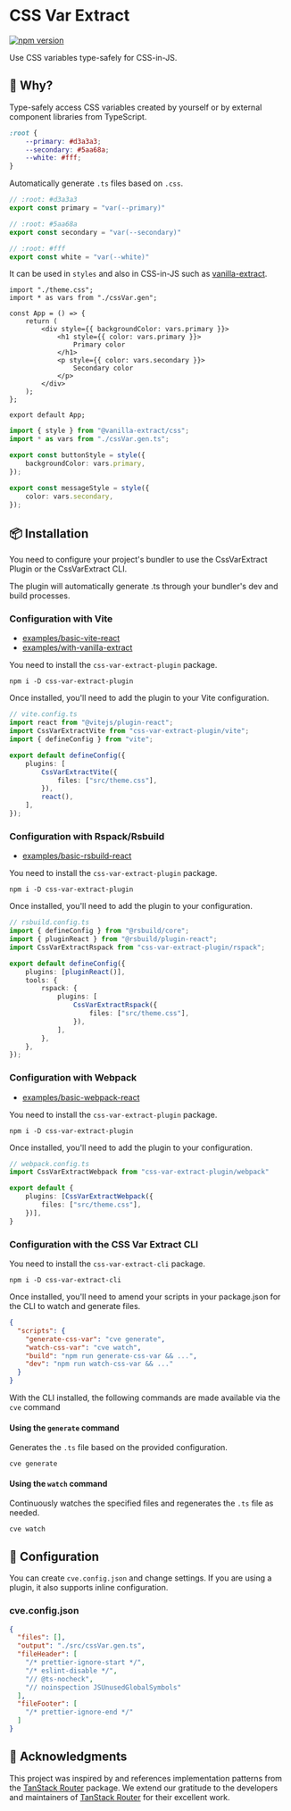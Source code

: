 # CSS Var Extract

[![npm version](https://badge.fury.io/js/css-var-extract-cli.svg)](https://badge.fury.io/js/css-var-extract-cli)

Use CSS variables type-safely for CSS-in-JS.

## 🤔 Why?

Type-safely access CSS variables created by yourself or by external component libraries from TypeScript.

```css
:root {
    --primary: #d3a3a3;
    --secondary: #5aa68a;
    --white: #fff;
}
```

Automatically generate `.ts` files based on `.css`.

```ts
// :root: #d3a3a3
export const primary = "var(--primary)"

// :root: #5aa68a
export const secondary = "var(--secondary)"

// :root: #fff
export const white = "var(--white)"
```

It can be used in `styles` and also in CSS-in-JS such as [vanilla-extract](https://vanilla-extract.style).

```tsx
import "./theme.css";
import * as vars from "./cssVar.gen";

const App = () => {
    return (
        <div style={{ backgroundColor: vars.primary }}>
            <h1 style={{ color: vars.primary }}>
                Primary color
            </h1>
            <p style={{ color: vars.secondary }}>
                Secondary color
            </p>
        </div>
    );
};

export default App;
```

```ts
import { style } from "@vanilla-extract/css";
import * as vars from "./cssVar.gen.ts";

export const buttonStyle = style({
    backgroundColor: vars.primary,
});

export const messageStyle = style({
    color: vars.secondary,
});
```

## 📦 Installation

You need to configure your project's bundler to use the CssVarExtract Plugin or the CssVarExtract CLI.

The plugin will automatically generate .ts through your bundler's dev and build processes.

### Configuration with Vite

- [examples/basic-vite-react](examples/basic-vite-react)
- [examples/with-vanilla-extract](examples/with-vanilla-extract)

You need to install the `css-var-extract-plugin` package.

```shell
npm i -D css-var-extract-plugin
```

Once installed, you'll need to add the plugin to your Vite configuration.

```ts
// vite.config.ts
import react from "@vitejs/plugin-react";
import CssVarExtractVite from "css-var-extract-plugin/vite";
import { defineConfig } from "vite";

export default defineConfig({
    plugins: [
        CssVarExtractVite({
            files: ["src/theme.css"],
        }),
        react(),
    ],
});
```

### Configuration with Rspack/Rsbuild

- [examples/basic-rsbuild-react](examples/basic-rsbuild-react)

You need to install the `css-var-extract-plugin` package.

```shell
npm i -D css-var-extract-plugin
```

Once installed, you'll need to add the plugin to your configuration.

```ts
// rsbuild.config.ts
import { defineConfig } from "@rsbuild/core";
import { pluginReact } from "@rsbuild/plugin-react";
import CssVarExtractRspack from "css-var-extract-plugin/rspack";

export default defineConfig({
    plugins: [pluginReact()],
    tools: {
        rspack: {
            plugins: [
                CssVarExtractRspack({
                    files: ["src/theme.css"],
                }),
            ],
        },
    },
});
```

### Configuration with Webpack

- [examples/basic-webpack-react](examples/basic-webpack-react)

You need to install the `css-var-extract-plugin` package.

```shell
npm i -D css-var-extract-plugin
```

Once installed, you'll need to add the plugin to your configuration.

```ts
// webpack.config.ts
import CssVarExtractWebpack from "css-var-extract-plugin/webpack"

export default {
    plugins: [CssVarExtractWebpack({
        files: ["src/theme.css"],
    })],
}
```

### Configuration with the CSS Var Extract CLI

You need to install the `css-var-extract-cli` package.

```shell
npm i -D css-var-extract-cli
```

Once installed, you'll need to amend your scripts in your package.json for the CLI to watch and generate files.

```json
{
  "scripts": {
    "generate-css-var": "cve generate",
    "watch-css-var": "cve watch",
    "build": "npm run generate-css-var && ...",
    "dev": "npm run watch-css-var && ..."
  }
}
```

With the CLI installed, the following commands are made available via the `cve` command

#### Using the `generate` command

Generates the `.ts` file based on the provided configuration.

```shell
cve generate
```

#### Using the `watch` command

Continuously watches the specified files and regenerates the `.ts` file as needed.

```shell
cve watch
```

## 🔧 Configuration

You can create `cve.config.json` and change settings.
If you are using a plugin, it also supports inline configuration.

### cve.config.json

```json
{
  "files": [],
  "output": "./src/cssVar.gen.ts",
  "fileHeader": [
    "/* prettier-ignore-start */",
    "/* eslint-disable */",
    "// @ts-nocheck",
    "// noinspection JSUnusedGlobalSymbols"
  ],
  "fileFooter": [
    "/* prettier-ignore-end */"
  ]
}
```

## 👏 Acknowledgments

This project was inspired by and references implementation patterns from the [TanStack Router](https://tanstack.com/router) package.
We extend our gratitude to the developers and maintainers of [TanStack Router](https://tanstack.com/router) for their excellent work.
